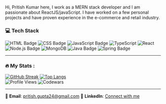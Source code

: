 Hi, Pritish Kumar here, I work as a MERN stack developer and I am passionate about ReactJS/javaScript.
I have worked on a few personal projects and have proven experience in the e-commerce and retail industry.

### 💻 Tech Stack
![HTML Badge](https://img.shields.io/badge/HTML5-E34F26?style=for-the-badge&logo=html5&logoColor=white)
![CSS Badge](https://img.shields.io/badge/CSS3-1572B6?style=for-the-badge&logo=css3&logoColor=white)
![JavaScript Badge](https://img.shields.io/badge/JavaScript-F7DF1E?style=for-the-badge&logo=javascript&logoColor=black)
![TypeScript](https://img.shields.io/badge/TypeScript-007ACC?style=for-the-badge&logo=typescript&logoColor=white)
![React](https://img.shields.io/badge/React-61DAFB?style=for-the-badge&logo=react&logoColor=black)
![Node.js Badge](https://img.shields.io/badge/Node.js-339933?style=for-the-badge&logo=nodedotjs&logoColor=white)
![MongoDB](https://img.shields.io/badge/MongoDB-47A248?style=for-the-badge&logo=mongodb&logoColor=white)
![Java Badge](https://img.shields.io/badge/Java-007396?style=for-the-badge&logo=java&logoColor=white)
![Spring Badge](https://img.shields.io/badge/Spring-6DB33F?style=for-the-badge&logo=spring&logoColor=white)


---

### :fire: My Stats :
[![GitHub Streak](http://github-readme-streak-stats.herokuapp.com?user=Pritishkumar24&theme=dark&background=000000)](https://git.io/streak-stats)
[![Top Langs](https://github-readme-stats.vercel.app/api/top-langs/?username=Pritishkumar24&layout=compact&theme=vision-friendly-dark)](https://github.com/anuraghazra/github-readme-stats)\
![Profile Views](https://komarev.com/ghpvc/?username=Pritishkumar24&color=blue)
![Codewars](https://github.r2v.ch/codewars?user=JXPKicker&stroke=%23BB432C)

---

📧 **Email**: pritish.gupta24@gmail.com
💼 **LinkedIn**: [Connect with me](https://in.linkedin.com/in/kumarpritish)

<!---
Pritishkumar24/Pritishkumar24 is a ✨ special ✨ repository because its `README.md` (this file) appears on your GitHub profile.
You can click the Preview link to take a look at your changes.
--->
